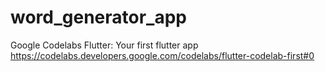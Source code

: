 # word_generator_app

Google Codelabs Flutter: Your first flutter app
<br/>
https://codelabs.developers.google.com/codelabs/flutter-codelab-first#0
